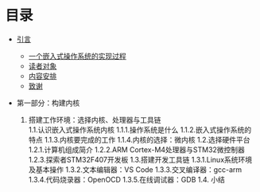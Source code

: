 # 目录

* [引言](README.md)
    * [一个嵌入式操作系统的实现过程](/Introduction/README.md)
    * [读者对象](/Introduction/)
    * [内容安排](/Introduction/)
    * [致谢](/Introduction/)

* 第一部分：构建内核
    1. 搭建工作环境：选择内核、处理器与工具链   
        1.1.认识嵌入式操作系统内核
            1.1.1.操作系统是什么
            1.1.2.嵌入式操作系统的特点
            1.1.3.内核要完成的工作
            1.1.4.内核的选择：微内核
        1.2.选择硬件平台
            1.2.1.计算机组成简介
            1.2.2.ARM Cortex-M4处理器与STM32微控制器
            1.2.3.探索者STM32F407开发板
        1.3.搭建开发工具链
            1.3.1.Linux系统环境及基本操作
            1.3.2.文本编辑器：VS Code
            1.3.3.交叉编译器：gcc-arm
            1.3.4.代码烧录器：OpenOCD
            1.3.5.在线调试器：GDB
        1.4. 小结



